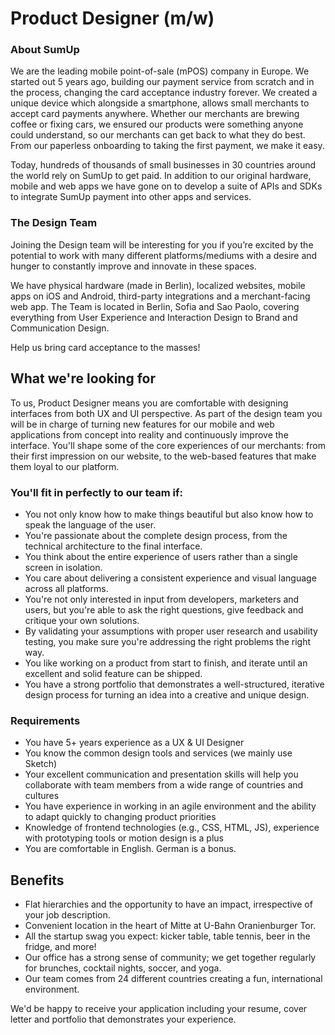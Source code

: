 # Product Designer (m/w)

### About SumUp
We are the leading mobile point-of-sale (mPOS) company in Europe. We started out 5 years ago, building our payment service from scratch and in the process, changing the card acceptance industry forever. We created a unique device which alongside a smartphone, allows small merchants to accept card payments anywhere. Whether our merchants are brewing coffee or fixing cars, we ensured our products were something anyone could understand, so our merchants can get back to what they do best. From our paperless onboarding to taking the first payment, we make it easy.

Today, hundreds of thousands of small businesses in 30 countries around the world rely on SumUp to get paid. In addition to our original hardware, mobile and web apps we have gone on to develop a suite of APIs and SDKs to integrate SumUp payment into other apps and services.

### The Design Team

Joining the Design team will be interesting for you if you’re excited by the potential to work with many different platforms/mediums with a desire and hunger to constantly improve and innovate in these spaces.

We have physical hardware (made in Berlin), localized websites, mobile apps on iOS and Android, third-party integrations and a merchant-facing web app. The Team is located in Berlin, Sofia and Sao Paolo, covering everything from User Experience and Interaction Design to Brand and Communication Design.

Help us bring card acceptance to the masses!

## What we're looking for

To us, Product Designer means you are comfortable with designing interfaces from both UX and UI perspective. As part of the design team you will be in charge of turning new features for our mobile and web applications from concept into reality and continuously improve the interface. You'll shape some of the core experiences of our merchants: from their first impression on our website, to the web-based features that make them loyal to our platform.

### You'll fit in perfectly to our team if:

* You not only know how to make things beautiful but also know how to speak the language of the user.
* You're passionate about the complete design process, from the technical architecture to the final interface.
* You think about the entire experience of users rather than a single screen in isolation.
* You care about delivering a consistent experience and visual language across all platforms.
* You're not only interested in input from developers, marketers and users, but you're able to ask the right questions, give feedback and critique your own solutions.
* By validating your assumptions with proper user research and usability testing, you make sure you're addressing the right problems the right way.
* You like working on a product from start to finish, and iterate until an excellent and solid feature can be shipped.
* You have a strong portfolio that demonstrates a well-structured, iterative design process for turning an idea into a creative and unique design.

### Requirements
* You have 5+ years experience as a UX & UI Designer
* You know the common design tools and services (we mainly use Sketch)
* Your excellent communication and presentation skills will help you collaborate with team members from a wide range of countries and cultures
* You have experience in working in an agile environment and the ability to adapt quickly to changing product priorities
* Knowledge of frontend technologies (e.g., CSS, HTML, JS), experience with prototyping tools or motion design is a plus
* You are comfortable in English. German is a bonus.

## Benefits
* Flat hierarchies and the opportunity to have an impact, irrespective of your job description.
* Convenient location in the heart of Mitte at U-Bahn Oranienburger Tor.
* All the startup swag you expect: kicker table, table tennis, beer in the fridge, and more!
* Our office has a strong sense of community; we get together regularly for brunches, cocktail nights, soccer, and yoga.
* Our team comes from 24 different countries creating a fun, international environment.

We'd be happy to receive your application including your resume, cover letter and portfolio that demonstrates your experience.